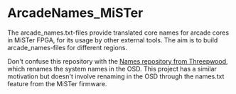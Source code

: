 # ArcadeNames_MiSTer

The arcade_names.txt-files provide translated core names for arcade cores in MiSTer FPGA, for its usage by other external tools. The aim is to build arcade_names-files for different regions.

Don't confuse this repository with the [Names repository from Threepwood](https://github.com/ThreepwoodLeBrush/Names_MiSTer), which renames the system names in the OSD. This project has a similar motivation but doesn't involve renaming in the OSD through the names.txt feature from the MiSTer firmware.
